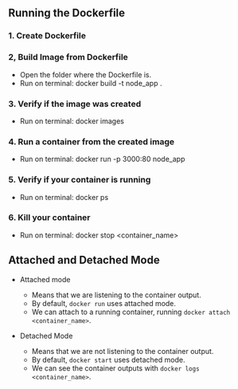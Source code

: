 ## Running the Dockerfile

### 1. Create Dockerfile

### 2, Build Image from Dockerfile
- Open the folder where the Dockerfile is.
- Run on terminal: docker build -t node_app .

### 3. Verify if the image was created
- Run on terminal: docker images

### 4. Run a container from the created image
- Run on terminal: docker run -p 3000:80 node_app

### 5. Verify if your container is running
- Run on terminal: docker ps

### 6. Kill your container
- Run on terminal: docker stop <container_name>

## Attached and Detached Mode
- Attached mode 
    - Means that we are listening to the container output.
    - By default, `docker run` uses attached mode. 
    - We can attach to a running container, running `docker attach <container_name>`.

- Detached Mode
    - Means that we are not listening to the container output.
    - By default, `docker start` uses detached mode.
    - We can see the container outputs with `docker logs <container_name>`.